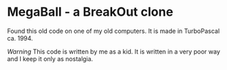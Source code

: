 MegaBall - a BreakOut clone
===========================

Found this old code on one of my old computers. It is made in TurboPascal ca. 1994.

*Warning*
This code is written by me as a kid. It is written in a very poor way and I keep it only as nostalgia.
